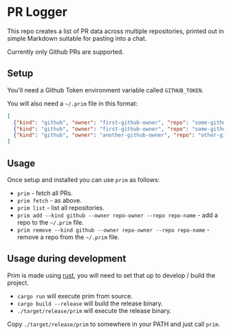 # PR Logger

This repo creates a list of PR data across multiple repositories, printed out in simple Markdown suitable for pasting into a chat.

Currently only Github PRs are supported.

## Setup

You'll need a Github Token environment variable called `GITHUB_TOKEN`.

You will also need a `~/.prim` file in this format:

```json
[
  {"kind": "github", "owner": "first-github-owner", "repo": "some-github-repo-1" },
  {"kind": "github", "owner": "first-github-owner", "repo": "some-github-repo-2" },
  {"kind": "github", "owner": "another-github-owner", "repo": "other-github-repo" }
]
```

## Usage

Once setup and installed you can use `prim` as follows:

- `prim` - fetch all PRs.
- `prim fetch` - as above.
- `prim list` - list all repositories.
- `prim add --kind github --owner repo-owner --repo repo-name` - add a repo to the `~/.prim` file.
- `prim remove --kind github --owner repo-owner --repo repo-name` - remove a repo from the `~/.prim` file.

## Usage during development

Prim is made using [rust](https://www.rust-lang.org/), you will need to set that up to develop / build the project.

* `cargo run` will execute prim from source.
* `cargo build --release` will build the release binary.
* `./target/release/prim` will execute the release binary.

Copy `./target/release/prim` to somewhere in your PATH and just call `prim`.



